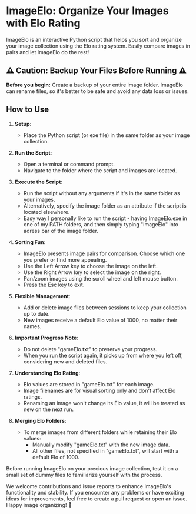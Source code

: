 # ImageElo: Organize Your Images with Elo Rating

ImageElo is an interactive Python script that helps you sort and organize your image collection using the Elo rating system. Easily compare images in pairs and let ImageElo do the rest!

## ⚠️ Caution: Backup Your Files Before Running ⚠️

**Before you begin:** Create a backup of your entire image folder. ImageElo can rename files, so it's better to be safe and avoid any data loss or issues.

## How to Use

1. **Setup**:
   - Place the Python script (or exe file) in the same folder as your image collection.

2. **Run the Script**:
   - Open a terminal or command prompt.
   - Navigate to the folder where the script and images are located.

3. **Execute the Script**:
   - Run the script without any arguments if it's in the same folder as your images.
   - Alternatively, specify the image folder as an attribute if the script is located elsewhere.
   - Easy way I personally like to run the script - having ImageElo.exe in one of my PATH folders, and then simply typing "ImageElo" into adress bar of the image folder.

4. **Sorting Fun**:
   - ImageElo presents image pairs for comparison. Choose which one you prefer or find more appealing.
   - Use the Left Arrow key to choose the image on the left.
   - Use the Right Arrow key to select the image on the right.
   - Pan/zoom images using the scroll wheel and left mouse button.
   - Press the Esc key to exit.

5. **Flexible Management**:
   - Add or delete image files between sessions to keep your collection up to date.
   - New images receive a default Elo value of 1000, no matter their names.

6. **Important Progress Note**:
   - Do not delete "gameElo.txt" to preserve your progress.
   - When you run the script again, it picks up from where you left off, considering new and deleted files.

7. **Understanding Elo Rating**:
   - Elo values are stored in "gameElo.txt" for each image.
   - Image filenames are for visual sorting only and don't affect Elo ratings.
   - Renaming an image won't change its Elo value, it will be treated as new on the next run.

8. **Merging Elo Folders**:
   - To merge images from different folders while retaining their Elo values:
     - Manually modify "gameElo.txt" with the new image data.
     - All other files, not specified in "gameElo.txt", will start with a default Elo of 1000.

Before running ImageElo on your precious image collection, test it on a small set of dummy files to familiarize yourself with the process.

We welcome contributions and issue reports to enhance ImageElo's functionality and stability. If you encounter any problems or have exciting ideas for improvements, feel free to create a pull request or open an issue. Happy image organizing! 📸
